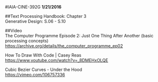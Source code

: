 #IAIA-CINE-392G
**1/21/2016**

##Text
Processing Handbook: Chapter 3  
Generative Design: S.06 - S.10  

##Video  
The Computer Programme Episode 2: Just One Thing After Another (basic processing concepts)  
https://archive.org/details/the_computer_programme_ep02  

How To Draw With Code | Casey Reas  
https://www.youtube.com/watch?v=_8DMEHxOLQE

Cubic Bezier Curves - Under the Hood  
https://vimeo.com/106757336
